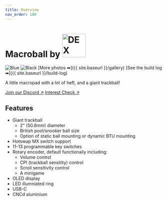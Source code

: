 ```yaml
---
title: Overview
nav_order: 100
---
```


# Macroball by <img src="https://dex-github-macroball.s3.us-west-1.amazonaws.com/logo.png" alt="DEX" width="75px"/>

![Blue](https://dex-github-macroball.s3.us-west-1.amazonaws.com/macroball-blue-03.png)
![Black](https://dex-github-macroball.s3.us-west-1.amazonaws.com/macroball-black-03.png) 
[More photos ➡]({{ site.baseurl }}/gallery)
[See the build log ➡]({{ site.baseurl }}/build-log)

A little macropad with a lot of heft, and a giant trackball!

<a href="https://discord.gg/rVUMvee43f" target="_blank" class="btn btn-primary fs-5 mb-4 mb-md-0 mr-2">Join our Discord ↗</a>
<a href="https://forms.gle/C9Lr4JAAwGBj2WsL8" target="_blank" class="btn btn-blue fs-5 mb-4 mb-md-0 mr-2">Interest Check ↗</a>

## Features
- Giant trackball
  - 2" (50.8mm) diameter
  - British pool/snooker ball size
  - Option of static ball mounting or dynamic BTU mounting
- Hotswap MX switch support
- 11-13 programmable key switches
- Rotary encoder, default functionaliy including:
  - Volume control
  - CPI (trackball sensitity) control
  - Scroll sensitivity control
  - A minigame
- OLED display
- LED illumniated ring
- USB-C
- CNCd aluminium